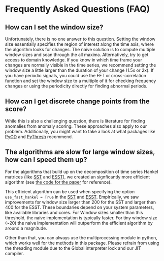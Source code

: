 # Frequently Asked Questions (FAQ)

## How can I set the window size?
Unfortunately, there is no one answer to this question. Setting the window size essentially specifies the region of
interest along the time axis, where the algorithm looks for changes. The naive solution is to compute multiple window
sizes and scan through the all maxima. Alternatively, try to get access to domain knowledge. If you know in which time
frame your changes are normally visible in the time series, we recommend setting the window size a little larger than
the duration of your change (1.5x or 2x). If you have periodic signals, you could use the FFT or cross-correlation
function and set the window size to a multiple of it for checking frequency changes or using the periodicity directly
for finding abnormal periods.

## How can I get discrete change points from the score?
While this is also a challenging question, there is literature for finding anomalies from anomaly scoring. These
approaches also apply to our problem. Additionally, you might want to take a look at what packages like 
[PyOD](https://github.com/yzhao062/pyod) and [PyThresh](https://github.com/KulikDM/pythresh) recommend.

## The algorithms are slow for large window sizes, how can I speed them up?
For the algorithms that build up on the decomposition of time series Hankel matrices (like 
[SST](https://github.com/Lucew/changepoynt/blob/master/changepoynt/algorithms/sst.py) and 
[ESST](https://github.com/Lucew/changepoynt/blob/master/changepoynt/algorithms/esst.py)), we created an
signficantly more efficient algorithm (see [the code for the paper](https://github.com/Lucew/approximate_hankel) for
reference).

This efficient algorithm can be used when specifying the option `use_fast_hankel = True` in the 
[SST](https://github.com/Lucew/changepoynt/blob/master/changepoynt/algorithms/sst.py) and
[ESST](https://github.com/Lucew/changepoynt/blob/master/changepoynt/algorithms/esst.py). Empirically, we saw
improvements for window size larger than 200 for the SST and larger than 400 for the ESST. These boundaries depend on 
your system parameters, like available libraries and cores. For Window sizes smaller than this threshold, the naive
implementation is typically faster. For tiny window size (~20) the naive implementation will outperform the
efficient algorithm by around a magnitude.

Other than that, you can always use the multiprocessing module in python, which works well for the methods in this
package. Please refrain from using the threading module due to the Global interpreter lock and our JIT compiler.